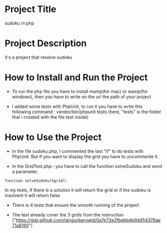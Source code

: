 # Project Title
sudoku in php

# Project Description
it's a project that resolve sudoku


# How to Install and Run the Project

- To run the php file you have to install mamp(for mac) or wamp(for windows), then you have to write on the url the path of your project

- I added some tests with PhpUnit, to run it you have to write this following command : vendor/bin/phpunit tests
(here, "tests" is the folder that i created with the file test inside)

# How to Use the Project

- In the file sudoku.php, I commented the last "if" to do tests with PhpUnit. But if you want to display the grid you have to uncommente it.

- In the GridTest.php : you have to call the function solveSudoku and send a parameter.
```
function solveSudoku($grid);
```
In my tests, if there is a solution it will return the grid or if the sudoku is insolvent it will return false

- There is 4 tests that ensure the smooth running of the project

- The test already cover the 3 grids from the instruction ("https://gist.github.com/tanguybernard/0a7e72e2fbebbde9d454376ae71a8160")

